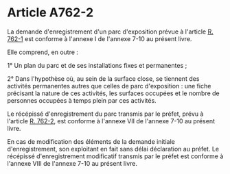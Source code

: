 # Article A762-2

<p>La demande d'enregistrement d'un parc d'exposition prévue à l'article <a href='/code-de-commerce/partie-reglementaire/livre-vii-des-juridictions-commerciales-et-de-lorganisation-du-commerce/titre-vi-des-marches-dinteret-national-et-des-manifestations-commerciales/chapitre-ii-des-manifestations-commerciales/r762-1.md'>R. 762-1</a> est conforme à l'annexe I de l'annexe 7-10 au présent livre.</p><p>Elle comprend, en outre :</p><p>1° Un plan du parc et de ses installations fixes et permanentes ;</p><p>2° Dans l'hypothèse où, au sein de la surface close, se tiennent des activités permanentes autres que celles de parc d'exposition : une fiche précisant la nature de ces activités, les surfaces occupées et le nombre de personnes occupées à temps plein par ces activités.</p><p>Le récépissé d'enregistrement du parc transmis par le préfet, prévu à l'article <a href='/code-de-commerce/partie-reglementaire/livre-vii-des-juridictions-commerciales-et-de-lorganisation-du-commerce/titre-vi-des-marches-dinteret-national-et-des-manifestations-commerciales/chapitre-ii-des-manifestations-commerciales/r762-2.md'>R. 762-2</a>, est conforme à l'annexe VII de l'annexe 7-10 au présent livre.</p><p>En cas de modification des éléments de la demande initiale d'enregistrement, son exploitant en fait sans délai déclaration au préfet. Le récépissé d'enregistrement modificatif transmis par le préfet est conforme à l'annexe VIII de l'annexe 7-10 au présent livre.</p>